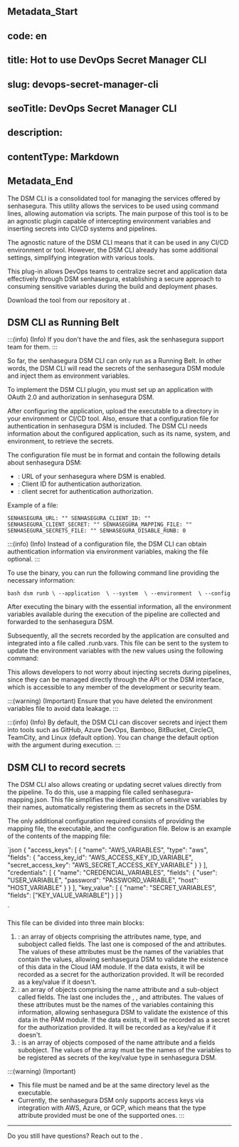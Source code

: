## Metadata_Start 
## code: en
## title: Hot to use DevOps Secret Manager CLI 
## slug: devops-secret-manager-cli 
## seoTitle: DevOps Secret Manager CLI 
## description:  
## contentType: Markdown 
## Metadata_End
The DSM CLI is a consolidated tool for managing the services offered by senhasegura. This utility allows the services to be used using command lines, allowing automation via scripts. The main purpose of this tool is to be an agnostic plugin capable of intercepting environment variables and inserting secrets into CI/CD systems and pipelines.

The agnostic nature of the DSM CLI means that it can be used in any CI/CD environment or tool. However, the DSM CLI already has some additional settings, simplifying integration with various tools.

This plug-in allows DevOps teams to centralize secret and application data effectively through DSM senhasegura, establishing a secure approach to consuming sensitive variables during the build and deployment phases.

Download the tool from our repository at .

## DSM CLI as Running Belt

:::(info) (Info)
If you don't have the  and  files, ask the senhasegura support team for them.
:::

So far, the senhasegura DSM CLI can only run as a Running Belt. In other words, the DSM CLI will read the secrets of the senhasegura DSM module and inject them as environment variables.

To implement the DSM CLI plugin, you must set up an application with OAuth 2.0 and authorization in senhasegura DSM.

After configuring the application, upload the executable to a directory in your environment or CI/CD tool. Also, ensure that a configuration file for authentication in senhasegura DSM is included. The DSM CLI needs information about the configured application, such as its name, system, and environment, to retrieve the secrets.

The configuration file must be in  format and contain the following details about senhasegura DSM:

* : URL of your senhasegura where DSM is enabled.
* : Client ID for authentication authorization.
* : client secret for authentication authorization.

Example of a  file:

`
SENHASEGURA_URL: ""
SENHASEGURA_CLIENT_ID: ""
SENHASEGURA_CLIENT_SECRET: ""
SENHASEGURA_MAPPING_FILE: ""
SENHASEGURA_SECRETS_FILE: ""
SENHASEGURA_DISABLE_RUNB: 0
`

:::(info) (Info)
Instead of a configuration file, the DSM CLI can obtain authentication information via environment variables, making the file optional.
:::

To use the binary, you can run the following command line providing the necessary information:

`bash
dsm runb \
    --application  \
    --system  \
    --environment  \
    --config 
`

After executing the binary with the essential information, all the environment variables available during the execution of the pipeline are collected and forwarded to the senhasegura DSM.

Subsequently, all the secrets recorded by the application are consulted and integrated into a file called .runb.vars. This file can be sent to the system to update the environment variables with the new values using the following command: 

This allows developers to not worry about injecting secrets during pipelines, since they can be managed directly through the API or the DSM interface, which is accessible to any member of the development or security team.

:::(warning) (Important)
Ensure that you have deleted the environment variables file to avoid data leakage.
:::

:::(info) (Info)
By default, the DSM CLI can discover secrets and inject them into tools such as GitHub, Azure DevOps, Bamboo, BitBucket, CircleCI, TeamCity, and Linux (default option). You can change the default option with the  argument during execution.
:::

## DSM CLI to record secrets

The DSM CLI also allows creating or updating secret values directly from the pipeline. To do this, use a mapping file called senhasegura-mapping.json. This file simplifies the identification of sensitive variables by their names, automatically registering them as secrets in the DSM.

The only additional configuration required consists of providing the mapping file, the executable, and the configuration file. Below is an example of the contents of the mapping file:

`json
{
  "access_keys": [
    {
      "name": "AWS_VARIABLES",
      "type": "aws",
      "fields": {
        "access_key_id": "AWS_ACCESS_KEY_ID_VARIABLE",
        "secret_access_key": "AWS_SECRET_ACCESS_KEY_VARIABLE"
      }
    }
  ],
  "credentials": [
    {
      "name": "CREDENCIAL_VARIABLES",
      "fields": {
        "user": "USER_VARIABLE",
        "password": "PASSWORD_VARIABLE",
        "host": "HOST_VARIABLE"
      }
    }
  ],
  "key_value": [
    {
      "name": "SECRET_VARIABLES",
      "fields": ["KEY_VALUE_VARIABLE"]
    }
  ]
}

`

This file can be divided into three main blocks:

1. : an array of objects comprising the attributes name, type, and subobject called fields. The last one is composed of the  and  attributes. The values of these attributes must be the names of the variables that contain the values, allowing senhasegura DSM to validate the existence of this data in the Cloud IAM module. If the data exists, it will be recorded as a secret for the authorization provided. It will be recorded as a key/value if it doesn't.
2. : an array of objects comprising the name attribute and a sub-object called fields. The last one includes the , , and  attributes. The values of these attributes must be the names of the variables containing this information, allowing senhasegura DSM to validate the existence of this data in the PAM module. If the data exists, it will be recorded as a secret for the authorization provided. It will be recorded as a key/value if it doesn't.
3. : is an array of objects composed of the name attribute and a fields subobject. The values of the array must be the names of the variables to be registered as secrets of the key/value type in senhasegura DSM.

:::(warning) (Important)

* This file must be named  and be at the same directory level as the executable.
* Currently, the senhasegura DSM only supports access keys via integration with AWS, Azure, or GCP, which means that the type attribute provided must be one of the supported ones.
  :::

---

Do you still have questions? Reach out to the .